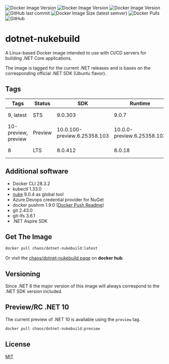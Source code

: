 ![Docker Image Version](https://img.shields.io/docker/v/chaos/dotnet-nukebuild/latest?label=Current&style=for-the-badge)
![Docker Image Version](https://img.shields.io/docker/v/chaos/dotnet-nukebuild/preview?color=%23dd0000&label=Preview&style=for-the-badge)
![Docker Image Version](https://img.shields.io/docker/v/chaos/dotnet-nukebuild/8?label=SDK%208%20(LTS)&style=for-the-badge)
![GitHub last commit](https://img.shields.io/github/last-commit/chA0s-Chris/dotnet-nukebuild?style=for-the-badge)
![Docker Image Size (latest semver)](https://img.shields.io/docker/image-size/chaos/dotnet-nukebuild/latest?style=for-the-badge)
![Docker Pulls](https://img.shields.io/docker/pulls/chaos/dotnet-nukebuild?style=for-the-badge)
![GitHub](https://img.shields.io/github/license/chA0s-Chris/dotnet-nukebuild?style=for-the-badge)

# dotnet-nukebuild

A Linux-based Docker image intended to use with CI/CD servers for building .NET Core applications.

The image is tagged for the current .NET releases and is bases on the corresponding official .NET SDK (Ubuntu flavor). 

## Tags

| Tags                | Status  | SDK                          | Runtime                    | Base         |
| ------------------- | ------- |------------------------------|----------------------------| ------------ |
| 9, latest           | STS     | 9.0.303                      | 9.0.7                      | Ubuntu Noble |
| 10-preview, preview | Preview | 10.0.100-preview.6.25358.103 | 10.0.0-preview.6.25358.103 | Ubuntu Noble |
| 8                   | LTS     | 8.0.412                      | 8.0.18                     | Ubuntu Noble |

## Additional software

* Docker CLI 28.3.2
* kubectl 1.33.0
* [nuke](https://nuke.build) 9.0.4 as global tool 
* Azure Devops credential provider for NuGet
* docker pushrm 1.9.0 ([Docker Push Readme](https://github.com/christian-korneck/docker-pushrm))
* git 2.43.0
* git-lfs 3.6.1
* .NET Aspire SDK

## Get The Image

```bash
docker pull chaos/dotnet-nukebuild:latest
```

Or visit the [chaos/dotnet-nukebuild page](https://hub.docker.com/r/chaos/dotnet-nukebuild) on **docker hub**.

## Versioning

Since .NET 6 the major version of this image will always correspond to the .NET SDK version included.

## Preview/RC .NET 10

The current preview of .NET 10 is available using the `preview` tag.

```bash
docker pull chaos/dotnet-nukebuild:preview
```

## License

[MIT](https://github.com/chA0s-Chris/dotnet-cakebuild/blob/master/LICENSE)